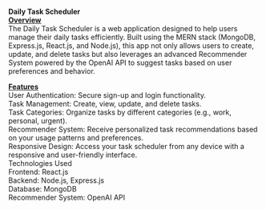 <b> Daily Task Scheduler </b> <br>
<u><b> Overview </b> </u> <br>
The Daily Task Scheduler is a web application designed to help users manage their daily tasks efficiently. Built using the MERN stack (MongoDB, Express.js, React.js, and Node.js), this app not only allows users to create, update, and delete tasks but also leverages an advanced Recommender System powered by the OpenAI API to suggest tasks based on user preferences and behavior.

<u><b> Features </b> </u> <br>
User Authentication: Secure sign-up and login functionality. <br>
Task Management: Create, view, update, and delete tasks. <br>
Task Categories: Organize tasks by different categories (e.g., work, personal, urgent). <br>
Recommender System: Receive personalized task recommendations based on your usage patterns and preferences. <br>
Responsive Design: Access your task scheduler from any device with a responsive and user-friendly interface. <br>
Technologies Used <br>
Frontend: React.js <br>
Backend: Node.js, Express.js <br>
Database: MongoDB <br>
Recommender System: OpenAI API <br>
